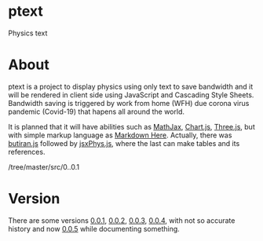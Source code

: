 # ptext
Physics text


# About
ptext is a project to display physics using only text to save bandwidth and
it will be rendered in client side using JavaScript and Cascading Style Sheets. Bandwidth saving is triggered by work from home (WFH) due corona virus pandemic (Covid-19) that hapens all around the world.

It is planned that it will have abilities such as [MathJax](https://www.mathjax.org),
[Chart.js](https://www.chartjs.org), [Three.js](https://threejs.org), but
with simple markup language as [Markdown Here](https://markdown-here.com).
Actually, there was [butiran.js](https://github.com/dudung/butiran.js)
followed by [jsxPhys.js](https://github.com/dudung/jsxphys), where
the last can make tables and its references.

/tree/master/src/0..0.1
# Version
There are some versions [0.0.1](src/0..0..1), [0.0.2](src/0..0..2),  [0.0.3](src/0..0..3), [0.0.4](src/0..0..4), with not so accurate history and now [0.0.5](src/0.0.5) while documenting something.